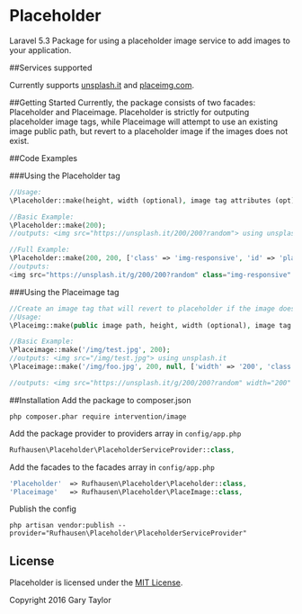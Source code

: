# Placeholder
Laravel 5.3 Package for using a placeholder image service to add images to your application.

##Services supported

Currently supports [unsplash.it](https://unsplash.it/) and [placeimg.com](https://placeimg.com/).


##Getting Started
Currently, the package consists of two facades: Placeholder and Placeimage. Placeholder is strictly for outputing placeholder image tags, while Placeimage will attempt to use an existing image public path, but revert to a placeholder image if the images does not exist.

##Code Examples

###Using the Placeholder tag
```php
//Usage:
\Placeholder::make(height, width (optional), image tag attributes (opt), placeholder attributes (opt));

//Basic Example:
\Placeholder::make(200);
//outputs: <img src="https://unsplash.it/200/200?random"> using unsplash.it

//Full Example:
\Placeholder::make(200, 200, ['class' => 'img-responsive', 'id' => 'placeholder'], ['color' => 'grayscale']);
//outputs:
<img src="https://unsplash.it/g/200/200?random" class="img-responsive" id="placeholder"> using unsplash.it
```

###Using the Placeimage tag

```php
//Create an image tag that will revert to placeholder if the image does not exist:
//Usage:
\Placeimg::make(public image path, height, width (optional), image tag attributes (opt), placeholder attributes (opt));

//Basic Example:
\Placeimage::make('/img/test.jpg', 200);
//outputs: <img src="/img/test.jpg"> using unsplash.it
\Placeimage::make('/img/foo.jpg', 200, null, ['width' => '200', 'class' => 'img-responsive'], ['color' => 'grayscale']); //image does not exist

//outputs: <img src="https://unsplash.it/g/200/200?random" width="200" class="img-responsive"> using unsplash.it
```

##Installation
Add the package to composer.json
```
php composer.phar require intervention/image
```

Add the package provider to providers array in ```config/app.php```
```php
Rufhausen\Placeholder\PlaceholderServiceProvider::class,
```

Add the facades to the facades array in ```config/app.php```
```php
'Placeholder'  => Rufhausen\Placeholder\Placeholder::class,
'Placeimage'   => Rufhausen\Placeholder\PlaceImage::class,
```
Publish the config
```
php artisan vendor:publish --provider="Rufhausen\Placeholder\PlaceholderServiceProvider"
```

## License

Placeholder is licensed under the [MIT License](http://opensource.org/licenses/MIT).

Copyright 2016 Gary Taylor
